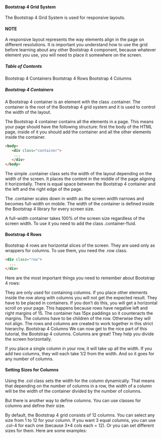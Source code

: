 #### Bootstrap 4 Grid System

The Bootstrap 4 Grid System is used for responsive layouts.

#### NOTE
A responsive layout represents the way elements align in the page on different resolutions. It is important you understand how to use the grid before learning about any other Bootstrap 4 component, because whatever element you use, you will need to place it somewhere on the screen.


##### Table of Contents
Bootstrap 4 Containers
Bootstrap 4 Rows
Bootstrap 4 Columns

##### Bootstrap 4 Containers
A Bootstrap 4 container is an element with the class .container. The container is the root of the Bootstrap 4 grid system and it is used to control the width of the layout.

The Bootstrap 4 container contains all the elements in a page. This means your page should have the following structure: first the body of the HTML page, inside of it you should add the container and all the other elements inside the container.

```html
<body>
   <div class="container">
    ...
   </div>
</body>

```
The simple .container class sets the width of the layout depending on the width of the screen. It places the content in the middle of the page aligning it horizontally. There is equal space between the Bootstrap 4 container and the left and the right edge of the page.

The .container scales down in width as the screen width narrows and becomes full-width on mobile. The width of the container is defined inside the Bootstrap 4 library for every screen size. 

A full-width container takes 100% of the screen size regardless of the screen width. To use it you need to add the class .container-fluid.

#### Bootstrap 4 Rows
Bootstrap 4 rows are horizontal slices of the screen. They are used only as wrappers for columns. To use them, you need the .row class.

```html
<div class="row">
  ...
</div>
```

Here are the most important things you need to remember about Bootstrap 4 rows:

They are only used for containing columns. If you place other elements inside the row along with columns you will not get the expected result.
They have to be placed in containers. If you don’t do this, you will get a horizontal scroll on your page. This happens because rows have negative left and right margins of 15. The container has 15px paddings so it counteracts the margins.
The columns have to be children of the row. Otherwise they will not align. The rows and columns are created to work together in this strict hierarchy.
Bootstrap 4 Columns
We can now get to the nice part of this tutorial, the Bootstrap 4 columns. Columns are great! They help you divide the screen horizontally.

If you place a single column in your row, it will take up all the width. If you add two columns, they will each take 1/2 from the width. And so it goes for any number of columns.

#### Setting Sizes for Columns
Using the .col class sets the width for the column dynamically. That means that depending on the number of columns in a row, the width of a column will be the width of the container divided by the number of columns.

But there is another way to define columns. You can use classes for columns and define their size.

By default, the Bootstrap 4 grid consists of 12 columns. You can select any size from 1 to 12 for your column. If you want 3 equal columns, you can use .col-4 for each one (because 3*4 cols each = 12). Or you can set different sizes for them. Here are some examples: